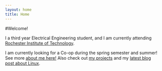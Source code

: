 ```yaml
---
layout: home
title: Home
---
```


#Welcome!

I a third year Electrical Engineering student, and I am currently 
attending <a href="http://rit.edu" target="_blank">Rochester Institute of Technology</a>. 

I am currently looking for a Co-op during the spring semester and summer! 
See more [about me here!](/about) Also check out [my projects](/projects) 
and my [latest blog post about Linux](/2014/09/04/linux-experience/).